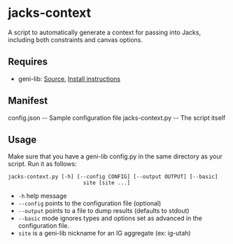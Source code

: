 # jacks-context

A script to automatically generate a context for passing into Jacks, including both constraints and canvas options.

## Requires

* geni-lib: [Source](https://bitbucket.org/barnstorm/geni-lib/src), [Install instructions](http://groups.geni.net/geni/wiki/HowTo/SetupGENILIB)

## Manifest

config.json -- Sample configuration file
jacks-context.py -- The script itself

## Usage

Make sure that you have a geni-lib config.py in the same directory as
your script. Run it as follows:

    jacks-context.py [-h] [--config CONFIG] [--output OUTPUT] [--basic]
                            site [site ...]

* `-h` help message
* `--config` points to the configuration file (optional)
* `--output` points to a file to dump results (defaults to stdout)
* `--basic` mode ignores types and options set as advanced in the
  configuration file.
* `site` is a geni-lib nickname for an IG aggregate (ex: ig-utah)

